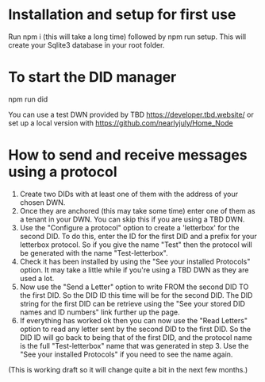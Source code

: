 # Installation and setup for first use
Run npm i (this will take a long time)
followed by npm run setup. This will create your Sqlite3 database in your root folder.

# To start the DID manager
npm run did

You can use a test DWN provided by TBD https://developer.tbd.website/ or set up a local version with https://github.com/nearlyjuly/Home_Node

# How to send and receive messages using a protocol

1. Create two DIDs with at least one of them with the address of your chosen DWN.
2. Once they are anchored (this may take some time) enter one of them as a tenant in your DWN. You can skip this if you are using a TBD DWN.
3. Use the "Configure a protocol" option to create a 'letterbox' for the second DID. To do this, enter the ID for the first DID and a prefix for your letterbox protocol. So if you give the name "Test" then the protocol will be generated with the name "Test-letterbox".
4. Check it has been installed by using the "See your installed Protocols" option. It may take a little while if you're using a TBD DWN as they are used a lot.
5. Now use the "Send a Letter" option to write FROM the second DID TO the first DID. So the DID ID this time will be for the second DID. The DID string for the first DID can be retrieve using the "See your stored DID names and ID numbers" link further up the page.
6. If everything has worked ok then you can now use the "Read Letters" option to read any letter sent by the second DID to the first DID. So the DID ID will go back to being that of the first DID, and the protocol name is the full "Test-letterbox" name that was generated in step 3. Use the "See your installed Protocols" if you need to see the name again.

(This is working draft so it will change quite a bit in the next few months.)
